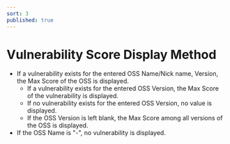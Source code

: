 ```yaml
---
sort: 3
published: true
---
```


# Vulnerability Score Display Method

- If a vulnerability exists for the entered OSS Name/Nick name, Version, the Max Score of the OSS is displayed.
  - If a vulnerability exists for the entered OSS Version, the Max Score of the vulnerability is displayed.
  - If no vulnerability exists for the entered OSS Version, no value is displayed.
  - If the OSS Version is left blank, the Max Score among all versions of the OSS is displayed.
- If the OSS Name is "-", no vulnerability is displayed.


